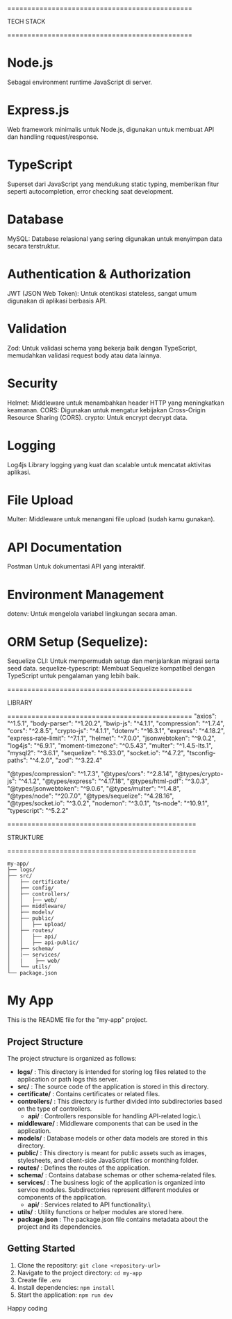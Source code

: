 ==============================================

TECH STACK

==============================================
 # Node.js
 Sebagai environment runtime JavaScript di server.

 # Express.js
 Web framework minimalis untuk Node.js, digunakan untuk membuat API dan handling request/response.

 # TypeScript
 Superset dari JavaScript yang mendukung static typing, memberikan fitur seperti autocompletion, error checking saat development.

 # Database
 MySQL: Database relasional yang sering digunakan untuk menyimpan data secara terstruktur.

 # Authentication & Authorization
 JWT (JSON Web Token): Untuk otentikasi stateless, sangat umum digunakan di aplikasi berbasis API.

 # Validation
 Zod: Untuk validasi schema yang bekerja baik dengan TypeScript, memudahkan validasi request body atau data lainnya.

 # Security
 Helmet: Middleware untuk menambahkan header HTTP yang meningkatkan keamanan.
 CORS: Digunakan untuk mengatur kebijakan Cross-Origin Resource Sharing (CORS).
 crypto: Untuk encrypt decrypt data.

 # Logging
 Log4js Library logging yang kuat dan scalable untuk mencatat aktivitas aplikasi. 

 # File Upload
 Multer: Middleware untuk menangani file upload (sudah kamu gunakan).

 # API Documentation
 Postman Untuk dokumentasi API yang interaktif.

 # Environment Management
 dotenv: Untuk mengelola variabel lingkungan secara aman.

 # ORM Setup (Sequelize):
 Sequelize CLI: Untuk mempermudah setup dan menjalankan migrasi serta seed data.
 sequelize-typescript: Membuat Sequelize kompatibel dengan TypeScript untuk pengalaman yang lebih baik.

==============================================

LIBRARY

==============================================
"axios": "^1.5.1",
"body-parser": "^1.20.2",
"bwip-js": "^4.1.1",
"compression": "^1.7.4",
"cors": "^2.8.5",
"crypto-js": "^4.1.1",
"dotenv": "^16.3.1",
"express": "^4.18.2",
"express-rate-limit": "^7.1.1",
"helmet": "^7.0.0",
"jsonwebtoken": "^9.0.2",
"log4js": "^6.9.1",
"moment-timezone": "^0.5.43",
"multer": "^1.4.5-lts.1",
"mysql2": "^3.6.1",
"sequelize": "^6.33.0",
"socket.io": "^4.7.2",
"tsconfig-paths": "^4.2.0",
"zod": "^3.22.4"

"@types/compression": "^1.7.3",
"@types/cors": "^2.8.14",
"@types/crypto-js": "^4.1.2",
"@types/express": "^4.17.18",
"@types/html-pdf": "^3.0.3",
"@types/jsonwebtoken": "^9.0.6",
"@types/multer": "^1.4.8",
"@types/node": "^20.7.0",
"@types/sequelize": "^4.28.16",
"@types/socket.io": "^3.0.2",
"nodemon": "^3.0.1",
"ts-node": "^10.9.1",
"typescript": "^5.2.2"

===============================================

STRUKTURE

===============================================

```
my-app/
├── logs/
├── src/
│   ├── certificate/
│   ├── config/
│   ├── controllers/
│   │   ├── web/
│   ├── middleware/
│   ├── models/
│   ├── public/
│   │   ├── upload/
│   ├── routes/
│   │   ├── api/
│   │   ├── api-public/
│   ├── schema/
│   |── services/
│   |    ├── web/
│   └── utils/
└── package.json
```

# My App

This is the README file for the "my-app" project.

## Project Structure

The project structure is organized as follows:

* **logs/** : This directory is intended for storing log files related to the application or path logs this server.
* **src/** : The source code of the application is stored in this directory.
* **certificate/** : Contains certificates or related files.
* **controllers/** : This directory is further divided into subdirectories based on the type of controllers.
  * **api/** : Controllers responsible for handling API-related logic.\
* **middleware/** : Middleware components that can be used in the application.
* **models/** : Database models or other data models are stored in this directory.
* **public/** : This directory is meant for public assets such as images, stylesheets, and client-side JavaScript files or monthing folder.
* **routes/** : Defines the routes of the application.
* **schema/** : Contains database schemas or other schema-related files.
* **services/** : The business logic of the application is organized into service modules. Subdirectories represent different modules or components of the application.
  * **api/** : Services related to API functionality.\
* **utils/** : Utility functions or helper modules are stored here.
* **package.json** : The package.json file contains metadata about the project and its dependencies.

## Getting Started

1. Clone the repository: `git clone <repository-url>`
2. Navigate to the project directory: `cd my-app`
3. Create file `.env`
4. Install dependencies: `npm install`
5. Start the application: `npm run dev`

Happy coding